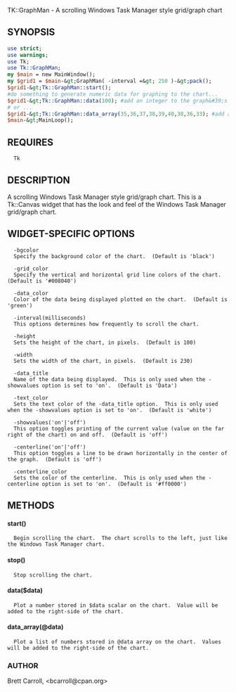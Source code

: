 TK::GraphMan - A scrolling Windows Task Manager style grid/graph chart

<h2 id="SYNOPSIS">SYNOPSIS</h2>

```perl
use strict;
use warnings;
use Tk;
use Tk::GraphMan;
my $main = new MainWindow();
my $grid1 = $main-&gt;GraphMan( -interval =&gt; 250 )-&gt;pack();
$grid1-&gt;Tk::GraphMan::start();
#do something to generate numeric data for graphing to the chart...
$grid1-&gt;Tk::GraphMan::data(100); #add an integer to the graph&#39;s timeline, in scalar context
# or ...
$grid1-&gt;Tk::GraphMan::data_array(35,36,37,38,39,40,38,36,33); #add an integer to the graph&#39;s timeline, in array context
$main-&gt;MainLoop();
```
<h2 id="REQUIRES">REQUIRES</h2>

<pre><code>  Tk</code></pre>

<h2 id="DESCRIPTION">DESCRIPTION</h2>
A scrolling Windows Task Manager style grid/graph chart. This is a Tk::Canvas widget that has the look and feel of the Windows Task Manager grid/graph chart.

<h2 id="WIDGET-SPECIFIC-OPTIONS">WIDGET-SPECIFIC OPTIONS</h2>

<pre><code>  -bgcolor
  Specify the background color of the chart.  (Default is &#39;black&#39;)

  -grid_color
  Specify the vertical and horizontal grid line colors of the chart.  (Default is &#39;#008040&#39;)

  -data_color
  Color of the data being displayed plotted on the chart.  (Default is &#39;green&#39;)

  -interval(milliseconds)
  This options determines how frequently to scroll the chart.

  -height
  Sets the height of the chart, in pixels.  (Default is 100)

  -width
  Sets the width of the chart, in pixels.  (Default is 230)

  -data_title
  Name of the data being displayed.  This is only used when the -showvalues option is set to &#39;on&#39;.  (Default is &#39;Data&#39;)

  -text_color
  Sets the text color of the -data_title option.  This is only used when the -showvalues option is set to &#39;on&#39;.  (Default is &#39;white&#39;)

  -showvalues(&#39;on&#39;|&#39;off&#39;)
  This option toggles printing of the current value (value on the far right of the chart) on and off.  (Default is &#39;off&#39;)

  -centerline(&#39;on&#39;|&#39;off&#39;)
  This option toggles a line to be drawn horizontally in the center of the graph.  (Default is &#39;off&#39;)

  -centerline_color
  Sets the color of the centerline.  This is only used when the -centerline option is set to &#39;on&#39;.  (Default is &#39;#ff0000&#39;)</code></pre>

<h2 id="METHODS">METHODS</h2>

<h4 id="start">start()</h4>

<pre><code>  Begin scrolling the chart.  The chart scrolls to the left, just like the Windows Task Manager chart.</code></pre>

<h4 id="stop">stop()</h4>

<pre><code>  Stop scrolling the chart.</code></pre>

<h4 id="data-data">data($data)</h4>

<pre><code>  Plot a number stored in $data scalar on the chart.  Value will be added to the right-side of the chart.</code></pre>

<h4 id="data_array-data">data_array(@data)</h4>

<pre><code>  Plot a list of numbers stored in @data array on the chart.  Values will be added to the right-side of the chart.</code></pre>

<h3 id="AUTHOR">AUTHOR</h3>

<p>Brett Carroll, &lt;bcarroll@cpan.org&gt;</p>

